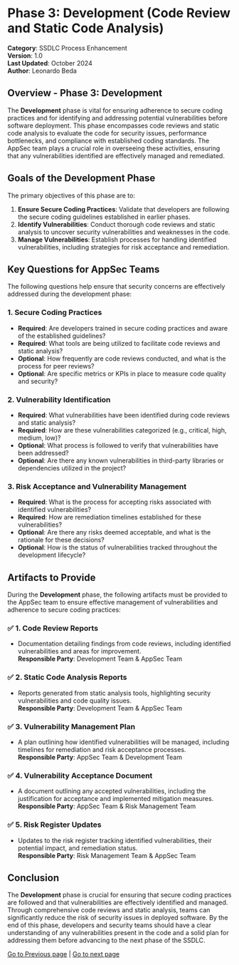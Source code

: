 # Phase 3: Development (Code Review and Static Code Analysis)

**Category**: SSDLC Process Enhancement  
**Version**: 1.0  
**Last Updated**: October 2024  
**Author**: Leonardo Beda

## Overview - Phase 3: Development

The **Development** phase is vital for ensuring adherence to secure coding practices and for identifying and addressing potential vulnerabilities before software deployment. This phase encompasses code reviews and static code analysis to evaluate the code for security issues, performance bottlenecks, and compliance with established coding standards. The AppSec team plays a crucial role in overseeing these activities, ensuring that any vulnerabilities identified are effectively managed and remediated.

## Goals of the Development Phase

The primary objectives of this phase are to:

1. **Ensure Secure Coding Practices**: Validate that developers are following the secure coding guidelines established in earlier phases.
2. **Identify Vulnerabilities**: Conduct thorough code reviews and static analysis to uncover security vulnerabilities and weaknesses in the code.
3. **Manage Vulnerabilities**: Establish processes for handling identified vulnerabilities, including strategies for risk acceptance and remediation.

## Key Questions for AppSec Teams

The following questions help ensure that security concerns are effectively addressed during the development phase:

### 1. **Secure Coding Practices**
- **Required**: Are developers trained in secure coding practices and aware of the established guidelines?
- **Required**: What tools are being utilized to facilitate code reviews and static analysis?
- **Optional**: How frequently are code reviews conducted, and what is the process for peer reviews?
- **Optional**: Are specific metrics or KPIs in place to measure code quality and security?

### 2. **Vulnerability Identification**
- **Required**: What vulnerabilities have been identified during code reviews and static analysis?
- **Required**: How are these vulnerabilities categorized (e.g., critical, high, medium, low)?
- **Optional**: What process is followed to verify that vulnerabilities have been addressed?
- **Optional**: Are there any known vulnerabilities in third-party libraries or dependencies utilized in the project?

### 3. **Risk Acceptance and Vulnerability Management**
- **Required**: What is the process for accepting risks associated with identified vulnerabilities?
- **Required**: How are remediation timelines established for these vulnerabilities?
- **Optional**: Are there any risks deemed acceptable, and what is the rationale for these decisions?
- **Optional**: How is the status of vulnerabilities tracked throughout the development lifecycle?

## Artifacts to Provide

During the **Development** phase, the following artifacts must be provided to the AppSec team to ensure effective management of vulnerabilities and adherence to secure coding practices:

### ✅ **1. Code Review Reports**
   - Documentation detailing findings from code reviews, including identified vulnerabilities and areas for improvement.  
   **Responsible Party**: Development Team & AppSec Team

### ✅ **2. Static Code Analysis Reports**
   - Reports generated from static analysis tools, highlighting security vulnerabilities and code quality issues.  
   **Responsible Party**: Development Team & AppSec Team

### ✅ **3. Vulnerability Management Plan**
   - A plan outlining how identified vulnerabilities will be managed, including timelines for remediation and risk acceptance processes.  
   **Responsible Party**: AppSec Team & Development Team

### ✅ **4. Vulnerability Acceptance Document**
   - A document outlining any accepted vulnerabilities, including the justification for acceptance and implemented mitigation measures.  
   **Responsible Party**: AppSec Team & Risk Management Team

### ✅ **5. Risk Register Updates**
   - Updates to the risk register tracking identified vulnerabilities, their potential impact, and remediation status.  
   **Responsible Party**: Risk Management Team & AppSec Team

## Conclusion

The **Development** phase is crucial for ensuring that secure coding practices are followed and that vulnerabilities are effectively identified and managed. Through comprehensive code reviews and static analysis, teams can significantly reduce the risk of security issues in deployed software. By the end of this phase, developers and security teams should have a clear understanding of any vulnerabilities present in the code and a solid plan for addressing them before advancing to the next phase of the SSDLC.

[Go to Previous page](./SBD_framework/Phase2-Design.md) | [Go to next page](./SBD_framework/Phase4-Testing.md)